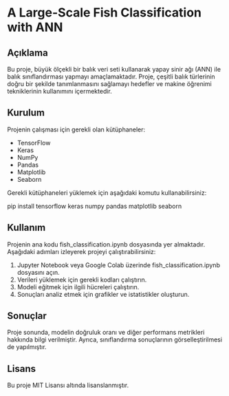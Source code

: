 # A Large-Scale Fish Classification with ANN
## Açıklama
Bu proje, büyük ölçekli bir balık veri seti kullanarak yapay sinir ağı (ANN) ile balık sınıflandırması yapmayı amaçlamaktadır. Proje, çeşitli balık türlerinin doğru bir şekilde tanımlanmasını sağlamayı hedefler ve makine öğrenimi tekniklerinin kullanımını içermektedir.


## Kurulum
Projenin çalışması için gerekli olan kütüphaneler:

+ TensorFlow
+ Keras
+ NumPy
+ Pandas
+ Matplotlib
+ Seaborn

Gerekli kütüphaneleri yüklemek için aşağıdaki komutu kullanabilirsiniz:

pip install tensorflow keras numpy pandas matplotlib seaborn

## Kullanım
Projenin ana kodu fish_classification.ipynb dosyasında yer almaktadır. Aşağıdaki adımları izleyerek projeyi çalıştırabilirsiniz:

1. Jupyter Notebook veya Google Colab üzerinde fish_classification.ipynb dosyasını açın.
2. Verileri yüklemek için gerekli kodları çalıştırın.
3. Modeli eğitmek için ilgili hücreleri çalıştırın.
4. Sonuçları analiz etmek için grafikler ve istatistikler oluşturun.



## Sonuçlar
Proje sonunda, modelin doğruluk oranı ve diğer performans metrikleri hakkında bilgi verilmiştir. Ayrıca, sınıflandırma sonuçlarının görselleştirilmesi de yapılmıştır.


## Lisans
Bu proje MIT Lisansı altında lisanslanmıştır.

